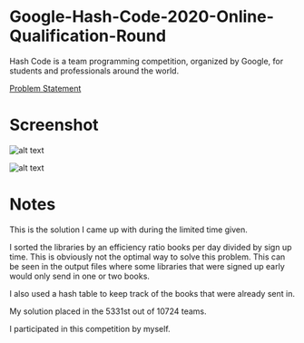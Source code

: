 # Google-Hash-Code-2020-Online-Qualification-Round

Hash Code is a team programming competition, organized by Google, for students and professionals around the world.

[Problem Statement](https://github.com/breezycamel/Google-Hash-Code-2020-Online-Qualification-Round/blob/master/problem_statement.pdf)

# Screenshot
![alt text](https://github.com/breezycamel/Google-Hash-Code-2020-Online-Qualification-Round/blob/master/scoreboard.png )

![alt text](https://github.com/breezycamel/Google-Hash-Code-2020-Online-Qualification-Round/blob/master/submissions.png )

# Notes
This is the solution I came up with during the limited time given.

I sorted the libraries by an efficiency ratio books per day divided by sign up time. This is obviously not the optimal way to solve this problem. This can be seen in the output files where some libraries that were signed up early would only send in one or two books.

I also used a hash table to keep track of the books that were already sent in.

My solution placed in the 5331st out of 10724 teams.

I participated in this competition by myself.
